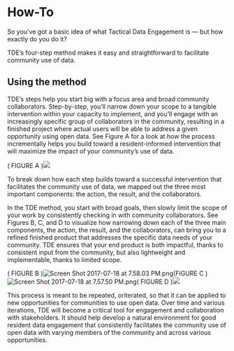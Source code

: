 # How-To

So you’ve got a basic idea of what Tactical Data Engagement is — but how exactly do you do it?

TDE’s four-step method makes it easy and straightforward to facilitate community use of data. 

## Using the method

TDE’s steps help you start big with a focus area and broad community collaborators. Step-by-step, you’ll narrow down your scope to a tangible intervention within your capacity to implement, and you’ll engage with an increasingly specific group of collaborators in the community, resulting in a finished project where actual users will be able to address a given opportunity using open data. See Figure A for a look at how the process incrementally helps you build toward a resident-informed intervention that will maximize the impact of your community’s use of data.

\( FIGURE A \)![](https://lh5.googleusercontent.com/BTnTYTK_dDnwMsKtSqGJaIjiUwhEbyy74ixalDYF4WHPN90Ro3urb44UzyVKLTyGVHIHH02v2ECTRiHB2hX5Nz-faqSLBmBMA523xkGP3SeHGvuopHUfweTJAqxXbCJQEAf18tCm)

To break down how each step builds toward a successful intervention that facilitates the community use of data, we mapped out the three most important components: the action, the result, and the collaborators.

In the TDE method, you start with broad goals, then slowly limit the scope of your work by consistently checking in with community collaborators. See Figures B, C, and D to visualize how narrowing down each of the three main components, the action, the result, and the collaborators, can bring you to a refined finished product that addresses the specific data needs of your community. TDE ensures that your end product is both impactful, thanks to consistent input from the community, but also lightweight and implementable, thanks to limited scope.

\( FIGURE B \)![](https://lh6.googleusercontent.com/uoHITg3PVjMFMgMxtokDhygmo8FwK0FS0C4jvs4gUd5Z2a6BP8Mq3bS1hM9ZIiGJ7ZXVl2RFbkn6zYOgUWfdNqpemjxoySKHGTlVJPB_LIgY2dfmP-wUhVVpLEGcCn6gIo4a_d1V "Screen Shot 2017-07-18 at 7.58.03 PM.png")\(FIGURE C \)![](https://lh5.googleusercontent.com/zA_dHqe_QTjgws2yh2YSr6vZp5O2MZzFPBM__0EnES70ZER7ghHNX-qyjTx5h-K-H6mAP0gRIxAaTflUZv5uTaV9WOobiBtQIP6Iznqa-AfXXw5MRd0hxVBHuJW-joeBKK8IOUvJ "Screen Shot 2017-07-18 at 7.57.50 PM.png")\( FIGURE D \)![](https://lh5.googleusercontent.com/HXL0H-aAtKZE4JgttDxgLUYwp1RVhBHsq7cVhysu_Hhu4krFLB4_Y7daQK_HFhsUAKP9-YII6iEESi9WFx4O-JbpCFiI9DFT7FVHtjyx-Gtv9ohUWSbuscf6gyo3VqJtIie0Pi0w)

This process is meant to be repeated, oriterated, so that it can be applied to new opportunities for communities to use open data. Over time and various iterations, TDE will become a critical tool for engagement and collaboration with stakeholders. It should help develop a natural environment for good resident data engagement that consistently facilitates the community use of open data with varying members of the community and across various opportunities.

  


